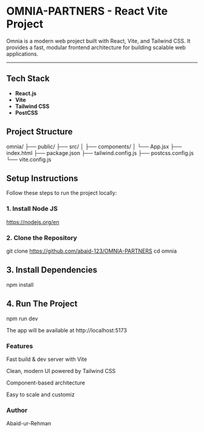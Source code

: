 # OMNIA-PARTNERS - React Vite Project

Omnia is a modern web project built with React, Vite, and Tailwind CSS. It provides a fast, modular frontend architecture for building scalable web applications.

---

## Tech Stack

- **React.js**
- **Vite**
- **Tailwind CSS**
- **PostCSS**

## Project Structure

omnia/
├── public/
├── src/
│ ├── components/
│ └── App.jsx
├── index.html
├── package.json
├── tailwind.config.js
├── postcss.config.js
└── vite.config.js

## Setup Instructions

Follow these steps to run the project locally:

### 1. Install Node JS

https://nodejs.org/en

### 2. Clone the Repository

git clone https://github.com/abaid-123/OMNIA-PARTNERS
cd omnia

## 3. Install Dependencies

npm install

## 4. Run The Project

npm run dev

The app will be available at http://localhost:5173

### Features

Fast build & dev server with Vite

Clean, modern UI powered by Tailwind CSS

Component-based architecture

Easy to scale and customiz

### Author

Abaid-ur-Rehman
